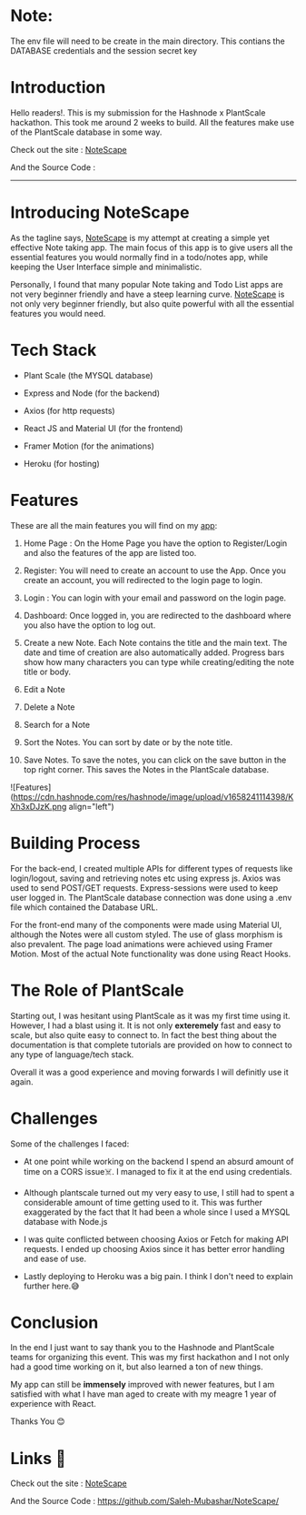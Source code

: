 # Note:
The env file will need to be create in the main directory. This contians the DATABASE credentials and the session secret key


# Introduction

Hello readers!. This is my submission for the Hashnode x PlantScale hackathon. This took me around 2 weeks to build. All the features make use of the PlantScale database in some way.

Check out the site : [NoteScape](Link)

And the Source Code : 


---

# Introducing NoteScape

As the tagline says, [NoteScape](https://note-scape.herokuapp.com/) is my attempt at creating a simple yet effective Note taking app. The main focus of this app is to give users all the essential features you would normally find in a todo/notes app, while keeping the User Interface simple and minimalistic.

Personally, I found that many popular Note taking and Todo List apps are not very beginner friendly and have a steep learning curve. [NoteScape](https://note-scape.herokuapp.com/) is not only very beginner friendly, but also quite powerful with all the essential features you would need.

# Tech Stack

- Plant Scale (the MYSQL database)

- Express and Node (for the backend)

- Axios (for http requests)

- React JS and Material UI (for the frontend)

- Framer Motion (for the animations)

- Heroku (for hosting)


# Features

These are all the main features you will find on my [app](https://note-scape.herokuapp.com/):

1.  Home Page : On the Home Page you have the option to Register/Login and also the features of the  app are listed too.

2. Register: You will need to create an account to use the App. Once you create an account, you will redirected to the login page to login.

3. Login : You can login with your email and password on the login page.

4. Dashboard: Once logged in, you are redirected to the dashboard where you also have the option to log out.

5. Create a new Note. Each Note contains the title and the main text. The date and time of creation are also automatically added. Progress bars show how many characters you can type while creating/editing the note title or body.
6. Edit a Note
7.  Delete a Note
8. Search for a Note
9. Sort the Notes. You can sort by date or by the note title.
10. Save Notes. To save the notes, you can click on the save button in the top right corner. This saves the Notes in the PlantScale database.

![Features](https://cdn.hashnode.com/res/hashnode/image/upload/v1658241114398/KXh3xDJzK.png align="left")


# Building Process

For the back-end, I created multiple APIs for different types of requests like login/logout, saving and retrieving notes etc using express js. Axios was used to send POST/GET requests. Express-sessions were used to keep user logged in. The PlantScale database connection was done using a .env file which contained the Database URL.

For the front-end many of the components were made using Material UI, although the Notes were all custom styled. The use of glass morphism is also prevalent. The page load animations were achieved using Framer Motion. Most of the actual Note functionality was done using React Hooks.


# The Role of PlantScale

Starting out, I was hesitant using PlantScale as it was my first time using it. However, I had a blast using it. It is not only **exteremely** fast and easy to scale, but also quite easy to connect to. In fact the best thing about the documentation is that complete tutorials are provided on how to connect to any type of language/tech stack. 

Overall it was a good experience and moving forwards I will definitly use it again.


# Challenges

Some of the challenges I faced:

- At one point while working on the backend I spend an absurd amount of time on a CORS issue☠️. I managed to fix it at the end using credentials.

- Although plantscale turned out my very easy to use, I still had to spent a considerable amount of time getting used to it. This was further exaggerated by the fact that It had been a whole since I used a MYSQL database with Node.js

- I was quite conflicted between choosing Axios or Fetch for making API requests. I ended up choosing Axios since it has better error handling and ease of use.

- Lastly deploying to Heroku was a big pain. I think I don't need to explain further here.😅


# Conclusion

In the end I just want to say thank you to the Hashnode and PlantScale teams for organizing this event. This was my first hackathon and I not only had a good time working on it, but also learned a ton of new things.

My app can still be **immensely** improved with newer features, but I am satisfied with what I have man aged to create with my meagre 1 year of experience with React.

Thanks You 😊


# Links 🔗

Check out the site : [NoteScape](Link)

And the Source Code : https://github.com/Saleh-Mubashar/NoteScape/
